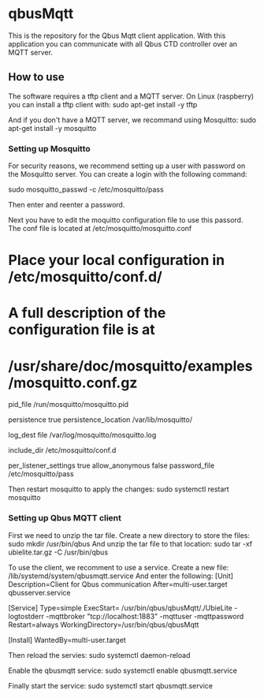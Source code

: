 # qbusMqtt

This is the repository for the Qbus Mqtt client application.
With this application you can communicate with all Qbus CTD controller over an MQTT server.

## How to use
The software requires a tftp client and a MQTT server.
On Linux (raspberry) you can install a tftp client with:
sudo apt-get install -y tftp

And if you don't have a MQTT server, we recommand using Mosquitto:
sudo apt-get install -y mosquitto

### Setting up Mosquitto
For security reasons, we recommend setting up a user with password on the Mosquitto server. You can create a login with the following command:

sudo mosquitto_passwd -c /etc/mosquitto/pass <username>

Then enter and reenter a password.

Next you have to edit the moquitto configuration file to use this passord.
The conf file is located at /etc/mosquitto/mosquitto.conf
  
# Place your local configuration in /etc/mosquitto/conf.d/
#
# A full description of the configuration file is at
# /usr/share/doc/mosquitto/examples/mosquitto.conf.gz

pid_file /run/mosquitto/mosquitto.pid

persistence true
persistence_location /var/lib/mosquitto/

log_dest file /var/log/mosquitto/mosquitto.log

include_dir /etc/mosquitto/conf.d

per_listener_settings true
allow_anonymous false
password_file /etc/mosquitto/pass
  
Then restart mosquitto to apply the changes:
sudo systemctl restart mosquitto

### Setting up Qbus MQTT client
First we need to unzip the tar file. Create a new directory to store the files:
sudo mkdir /usr/bin/qbus
And unzip the tar file to that location:
sudo tar -xf ubielite.tar.gz -C /usr/bin/qbus
  
To use the client, we recomment to use a service.
Create a new file: 
/lib/systemd/system/qbusmqtt.service
And enter the following:
[Unit]
Description=Client for Qbus communication
After=multi-user.target qbusserver.service

[Service]
Type=simple
ExecStart= /usr/bin/qbus/qbusMqtt/./UbieLite -logtostderr -mqttbroker "tcp://localhost:1883" -mqttuser <user> -mqttpassword <pass>
Restart=always
WorkingDirectory=/usr/bin/qbus/qbusMqtt

[Install]
WantedBy=multi-user.target
  
Then reload the servies:
sudo systemctl daemon-reload

Enable the qbusmqtt service:
sudo systemctl enable qbusmqtt.service
  
Finally start the service:
sudo systemctl start qbusmqtt.service

